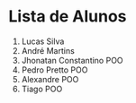 # Lista de Alunos

1. Lucas Silva
2. André Martins
1. Jhonatan Constantino POO
2. Pedro Pretto POO
3. Alexandre POO
4. Tiago POO